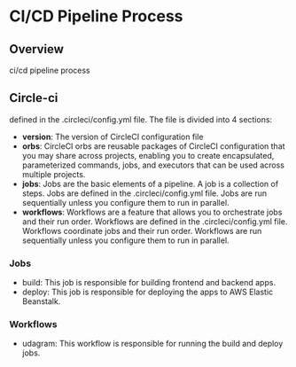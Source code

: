 
# CI/CD Pipeline Process

## Overview
ci/cd pipeline process

## Circle-ci

defined in the .circleci/config.yml file. The file is divided into 4 sections:

- **version**: The version of CircleCI configuration file
- **orbs**: CircleCI orbs are reusable packages of CircleCI configuration that you may share across projects, enabling you to create encapsulated, parameterized commands, jobs, and executors that can be used across multiple projects.
- **jobs**: Jobs are the basic elements of a pipeline. A job is a collection of steps. Jobs are defined in the .circleci/config.yml file. Jobs are run sequentially unless you configure them to run in parallel.
- **workflows**: Workflows are a feature that allows you to orchestrate jobs and their run order. Workflows are defined in the .circleci/config.yml file. Workflows coordinate jobs and their run order. Workflows are run sequentially unless you configure them to run in parallel.

### Jobs

- build: This job is responsible for building frontend and backend apps.
- deploy: This job is responsible for deploying the apps to AWS Elastic Beanstalk.

### Workflows

- udagram: This workflow is responsible for running the build and deploy jobs.




